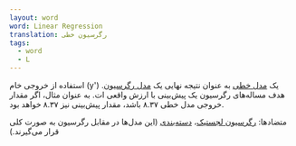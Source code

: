 ```yaml
---
layout: word
word: Linear Regression
translation: رگرسیون خطی
tags:
  - word
  - L
---
```

استفاده از خروجی خام (y') یک [مدل خطی](/L/linear_model) به عنوان نتیجه نهایی یک [مدل رگرسیون](/R/regression_model). هدف مساله‌های رگرسیون یک پیش‌بینی با ارزش واقعی ات. به عنوان مثال، اگر مقدار خروجی مدل خطی ۸.۳۷ باشد، مقدار پیش‌بینی نیز ۸.۳۷ خواهد بود.

متضادها: [رگرسیون لجستیک](/L/logistic_regression)، [دسته‌بندی](/C/classification_model) (این مدل‌ها در مقابل رگرسیون به صورت کلی قرار می‌گیرند.)
